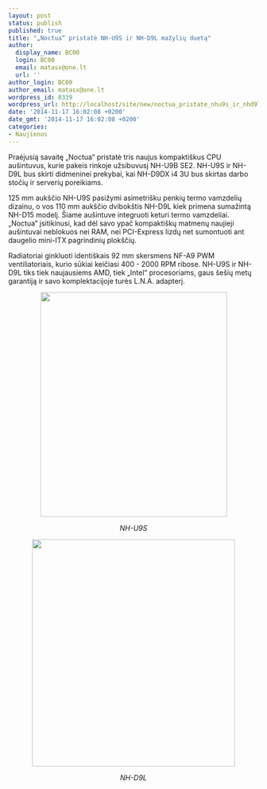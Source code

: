 ```yaml
---
layout: post
status: publish
published: true
title: "„Noctua“ pristatė NH-U9S ir NH-D9L mažylių duetą"
author:
  display_name: BC00
  login: BC00
  email: matasx@one.lt
  url: ''
author_login: BC00
author_email: matasx@one.lt
wordpress_id: 8339
wordpress_url: http://localhost/site/new/noctua_pristate_nhu9s_ir_nhd9l_mazyliu_dueta/
date: '2014-11-17 16:02:08 +0200'
date_gmt: '2014-11-17 16:02:08 +0200'
categories:
- Naujienos
---
```

<p>
	Praėjusią savaitę &bdquo;Noctua&ldquo; pristatė tris naujus kompakti&scaron;kus CPU au&scaron;intuvus, kurie pakeis rinkoje užsibuvusį NH-U9B SE2. NH-U9S ir NH-D9L bus skirti didmeninei prekybai, kai NH-D9DX i4 3U bus skirtas darbo stočių ir serverių poreikiams.</p>
<p>
	125 mm auk&scaron;čio NH-U9S pasižymi asimetri&scaron;ku penkių termo vamzdelių dizainu, o vos 110 mm auk&scaron;čio dvibok&scaron;tis NH-D9L kiek primena sumažintą NH-D15 modelį. &Scaron;iame au&scaron;intuve integruoti keturi termo vamzdeliai. &bdquo;Noctua&ldquo; įsitikinusi, kad dėl savo ypač kompakti&scaron;kų matmenų naujieji au&scaron;intuvai neblokuos nei RAM, nei PCI-Express lizdų net sumontuoti ant daugelio mini-ITX pagrindinių plok&scaron;čių.</p>
<p>
	Radiatoriai ginkluoti identi&scaron;kais 92 mm skersmens NF-A9 PWM ventiliatoriais, kurio sūkiai keičiasi 400 - 2000 RPM ribose. NH-U9S ir NH-D9L tiks tiek naujausiems AMD, tiek &bdquo;Intel&ldquo; procesoriams, gaus &scaron;e&scaron;ių metų garantiją ir savo komplektacijoje turės L.N.A. adapterį.</p>
<p style="text-align: center;">
	<img alt="" src="http://technews.lt/userfiles/NH-U9S.jpg" style="width: 375px; height: 451px;" /></p>
<p style="text-align: center;">
	<em>NH-U9S<br />
	</em></p>
<p style="text-align: center;">
	<em><img alt="" src="http://technews.lt/userfiles/NH-D9L.jpg" style="width: 408px; height: 456px;" /></em></p>
<p style="text-align: center;">
	<em>NH-D9L<br />
	</em></p>
